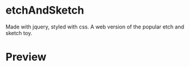 # etchAndSketch

Made with jquery, styled with css.
A web version of the popular etch and sketch toy.

# Preview

